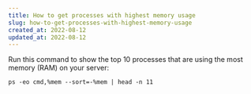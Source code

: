 ```yaml
---
title: How to get processes with highest memory usage
slug: how-to-get-processes-with-highest-memory-usage
created_at: 2022-08-12
updated_at: 2022-08-12
---
```


Run this command to show the top 10 processes that are using the most memory (RAM) on your server:

`ps -eo cmd,%mem --sort=-%mem | head -n 11`
